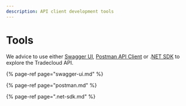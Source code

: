 ```yaml
---
description: API client development tools
---
```


# Tools

We advice to use either [Swagger UI](https://swagger.io/tools/swagger-ui/), [Postman API Client](https://www.postman.com/product/api-client) or .[NET SDK](https://github.com/tradecloud/tradecloud-sdk-dotnet) to explore the Tradecloud API.

{% page-ref page="swagger-ui.md" %}

{% page-ref page="postman.md" %}

{% page-ref page=".net-sdk.md" %}



